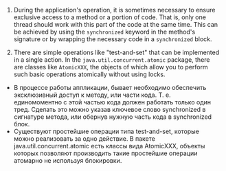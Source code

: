 

1. During the application's operation, it is sometimes necessary to ensure exclusive access to a method or a portion of code. That is, only one thread should work with this part of the code at the same time. This can be achieved by using the `synchronized` keyword in the method's signature or by wrapping the necessary code in a `synchronized` block.

2. There are simple operations like "test-and-set" that can be implemented in a single action. In the `java.util.concurrent.atomic` package, there are classes like `AtomicXXX`, the objects of which allow you to perform such basic operations atomically without using locks.


<ul>
<li> В процессе работы аппликации, бывает необходимо обеспечить эксклюзивный доступ к методу, или части кода. Т. е. единомоментно с этой частью кода должен работать только один тред. Сделать это можно указав ключевое слово synchronized в сигнатуре метода, или обернув нужную часть кода в synchronized блок.
</li>
<li> Существуют простейшие операции типа test-and-set, которые можно реализовать за одно действие. В пакете java.util.concurrent.atomic есть классы вида AtomicXXX, объекты которых позволяют производить такие простейшие операции атомарно не используя блокировки.
</li>
</ul>
